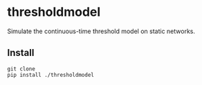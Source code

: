 # thresholdmodel

Simulate the continuous-time threshold model on static networks.

## Install

    git clone
    pip install ./thresholdmodel
